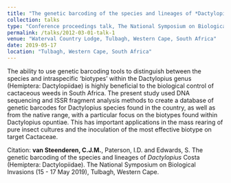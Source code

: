 ```yaml
---
title: "The genetic barcoding of the species and lineages of *Dactylopius Costa* (Hemiptera: Dactylopiidae)"
collection: talks
type: "Conference proceedings talk, The National Symposium on Biological Invasions (15-17 May 2019)"
permalink: /talks/2012-03-01-talk-1
venue: "Waterval Country Lodge, Tulbagh, Western Cape, South Africa"
date: 2019-05-17
location: "Tulbagh, Western Cape, South Africa"
---
```


The ability to use genetic barcoding tools to distinguish between the species and intraspecific ‘biotypes’ within the Dactylopius genus (Hemiptera: Dactylopiidae) is highly beneficial to the biological control of cactaceous weeds in South Africa. The present study used DNA sequencing and ISSR fragment analysis methods to create a database of genetic barcodes for Dactylopius species found in the country, as well as from the native range, with a particular focus on the biotypes found within Dactylopius opuntiae. This has important applications in the mass rearing of pure insect cultures and the inoculation of the most effective biotype on target Cactaceae.

Citation: **van Steenderen, C.J.M.**, Paterson, I.D. and Edwards, S. The genetic barcoding of the species and lineages of *Dactylopius* Costa (Hemiptera: Dactylopiidae). The National Symposium on Biological Invasions (15 - 17 May 2019), Tulbagh, Western Cape. 
